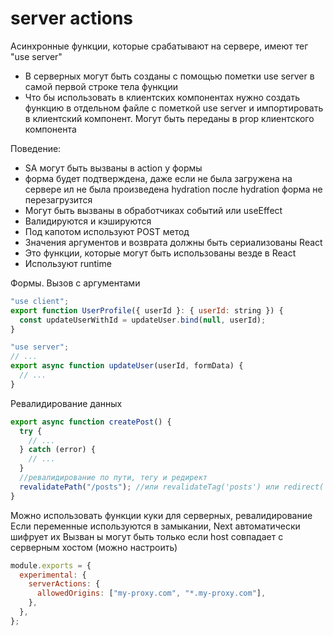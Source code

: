 # server actions

Асинхронные функции, которые срабатывают на сервере, имеют тег "use server"

- В серверных могут быть созданы с помощью пометки use server в самой первой строке тела функции
- Что бы использовать в клиентских компонентах нужно создать функцию в отдельном файле с пометкой use server и импортировать в клиентский компонент. Могут быть переданы в prop клиентского компонента

Поведение:

- SA могут быть вызваны в action у формы
- форма будет подтверждена, даже если не была загружена на сервере ил не была произведена hydration после hydration форма не перезагрузится
- Могут быть вызваны в обработчиках событий или useEffect
- Валидируются и кэшируются
- Под капотом используют POST метод
- Значения аргументов и возврата должны быть сериализованы React
- Это функции, которые могут быть использованы везде в React
- Используют runtime

Формы. Вызов с аргументами

```js
"use client";
export function UserProfile({ userId }: { userId: string }) {
  const updateUserWithId = updateUser.bind(null, userId);
}
```

```js
"use server";
// ...
export async function updateUser(userId, formData) {
  // ...
}
```

Ревалидирование данных

```js
export async function createPost() {
  try {
    // ...
  } catch (error) {
    // ...
  }
  //ревалидирование по пути, тегу и редирект
  revalidatePath("/posts"); //или revalidateTag('posts') или redirect(`/post/${id}`)
}
```

Можно использовать функции куки для серверных, ревалидирование
Если переменные используются в замыкании, Next автоматически шифрует их
Вызван ы могут быть только если host совпадает с серверным хостом (можно настроить)

```js
module.exports = {
  experimental: {
    serverActions: {
      allowedOrigins: ["my-proxy.com", "*.my-proxy.com"],
    },
  },
};
```
